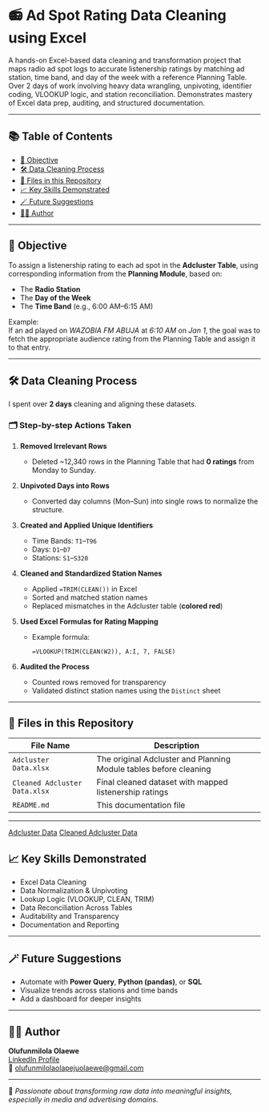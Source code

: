 # 📻 Ad Spot Rating Data Cleaning using Excel

A hands-on Excel-based data cleaning and transformation project that maps radio ad spot logs to accurate listenership ratings by matching ad station, time band, and day of the week with a reference Planning Table. Over 2 days of work involving heavy data wrangling, unpivoting, identifier coding, VLOOKUP logic, and station reconciliation. Demonstrates mastery of Excel data prep, auditing, and structured documentation.

---

## 📚 Table of Contents

- [🎯 Objective](#-objective)
- [🛠️ Data Cleaning Process](#-data-cleaning-process)
- [📂 Files in this Repository](#-files-in-this-repository)
- [📈 Key Skills Demonstrated](#-key-skills-demonstrated)
- [🪄 Future Suggestions](#-future-suggestions)
- [👩‍💻 Author](#-author)

---

## 🎯 Objective

To assign a listenership rating to each ad spot in the **Adcluster Table**, using corresponding information from the **Planning Module**, based on:
- The **Radio Station**
- The **Day of the Week**
- The **Time Band** (e.g., 6:00 AM–6:15 AM)

Example:  
If an ad played on *WAZOBIA FM ABUJA* at *6:10 AM* on *Jan 1*, the goal was to fetch the appropriate audience rating from the Planning Table and assign it to that entry.

---

## 🛠️ Data Cleaning Process

I spent over **2 days** cleaning and aligning these datasets.

### 🗂️ Step-by-step Actions Taken

1. **Removed Irrelevant Rows**  
   - Deleted ~12,340 rows in the Planning Table that had **0 ratings** from Monday to Sunday.

2. **Unpivoted Days into Rows**  
   - Converted day columns (Mon–Sun) into single rows to normalize the structure.

3. **Created and Applied Unique Identifiers**  
   - Time Bands: `T1`–`T96`  
   - Days: `D1`–`D7`  
   - Stations: `S1`–`S320`

4. **Cleaned and Standardized Station Names**  
   - Applied `=TRIM(CLEAN())` in Excel  
   - Sorted and matched station names  
   - Replaced mismatches in the Adcluster table (**colored red**)  

5. **Used Excel Formulas for Rating Mapping**
   - Example formula:
     ```excel
     =VLOOKUP(TRIM(CLEAN(W2)), A:I, 7, FALSE)
     ```

6. **Audited the Process**
   - Counted rows removed for transparency  
   - Validated distinct station names using the `Distinct` sheet

---

## 📂 Files in this Repository

| File Name                  | Description |
|---------------------------|-------------|
| `Adcluster Data.xlsx` | The original Adcluster and Planning Module tables before cleaning |
| `Cleaned Adcluster Data.xlsx`         | Final cleaned dataset with mapped listenership ratings |
| `README.md`               | This documentation file |

---
[Adcluster Data](https://docs.google.com/spreadsheets/d/15l7Fj1MFXANpwbrfOv41R07SDoH2CI7f/edit?usp=drive_link&ouid=103063932206331652177&rtpof=true&sd=true)
[Cleaned Adcluster Data](https://docs.google.com/spreadsheets/d/1FJyI8dqhPAvgMUshsGRFNqQTGfjjPzBg/edit?usp=drive_link&ouid=103063932206331652177&rtpof=true&sd=true)
## 📈 Key Skills Demonstrated

- Excel Data Cleaning  
- Data Normalization & Unpivoting  
- Lookup Logic (VLOOKUP, CLEAN, TRIM)  
- Data Reconciliation Across Tables  
- Auditability and Transparency  
- Documentation and Reporting

---

## 🪄 Future Suggestions

- Automate with **Power Query**, **Python (pandas)**, or **SQL**
- Visualize trends across stations and time bands
- Add a dashboard for deeper insights

---

## 👩‍💻 Author

**Olufunmilola Olaewe**  
[LinkedIn Profile](https://www.linkedin.com/in/olufunmilolaolaewe/)  
📧 olufunmilolaolapejuolaewe@gmail.com

---

📌 *Passionate about transforming raw data into meaningful insights, especially in media and advertising domains.*
